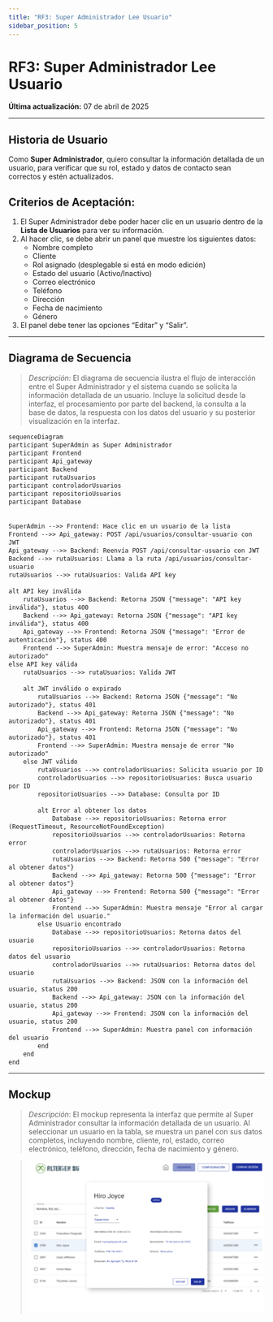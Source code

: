 ```yaml
---
title: "RF3: Super Administrador Lee Usuario"
sidebar_position: 5
---
```


# RF3: Super Administrador Lee Usuario

**Última actualización:** 07 de abril de 2025

---

## Historia de Usuario

Como **Super Administrador**, quiero consultar la información detallada de un usuario, para verificar que su rol, estado y datos de contacto sean correctos y estén actualizados.

## **Criterios de Aceptación:**

1. El Super Administrador debe poder hacer clic en un usuario dentro de la **Lista de Usuarios** para ver su información.
2. Al hacer clic, se debe abrir un panel que muestre los siguientes datos:
   - Nombre completo
   - Cliente
   - Rol asignado (desplegable si está en modo edición)
   - Estado del usuario (Activo/Inactivo)
   - Correo electrónico
   - Teléfono
   - Dirección
   - Fecha de nacimiento
   - Género
3. El panel debe tener las opciones “Editar” y “Salir”.

---

## **Diagrama de Secuencia**

> _Descripción_: El diagrama de secuencia ilustra el flujo de interacción entre el Super Administrador y el sistema cuando se solicita la información detallada de un usuario. Incluye la solicitud desde la interfaz, el procesamiento por parte del backend, la consulta a la base de datos, la respuesta con los datos del usuario y su posterior visualización en la interfaz.

```mermaid
sequenceDiagram
participant SuperAdmin as Super Administrador
participant Frontend
participant Api_gateway
participant Backend
participant rutaUsuarios
participant controladorUsuarios
participant repositorioUsuarios
participant Database


SuperAdmin -->> Frontend: Hace clic en un usuario de la lista
Frontend -->> Api_gateway: POST /api/usuarios/consultar-usuario con JWT
Api_gateway -->> Backend: Reenvía POST /api/consultar-usuario con JWT
Backend -->> rutaUsuarios: Llama a la ruta /api/usuarios/consultar-usuario
rutaUsuarios -->> rutaUsuarios: Valida API key

alt API key inválida
    rutaUsuarios -->> Backend: Retorna JSON {"message": "API key inválida"}, status 400
    Backend -->> Api_gateway: Retorna JSON {"message": "API key inválida"}, status 400
    Api_gateway -->> Frontend: Retorna JSON {"message": "Error de autenticación"}, status 400
    Frontend -->> SuperAdmin: Muestra mensaje de error: "Acceso no autorizado"
else API key válida
    rutaUsuarios -->> rutaUsuarios: Valida JWT

    alt JWT inválido o expirado
        rutaUsuarios -->> Backend: Retorna JSON {"message": "No autorizado"}, status 401
        Backend -->> Api_gateway: Retorna JSON {"message": "No autorizado"}, status 401
        Api_gateway -->> Frontend: Retorna JSON {"message": "No autorizado"}, status 401
        Frontend -->> SuperAdmin: Muestra mensaje de error "No autorizado"
    else JWT válido
        rutaUsuarios -->> controladorUsuarios: Solicita usuario por ID
        controladorUsuarios -->> repositorioUsuarios: Busca usuario por ID
        repositorioUsuarios -->> Database: Consulta por ID

        alt Error al obtener los datos
            Database -->> repositorioUsuarios: Retorna error (RequestTimeout, ResourceNotFoundException)
            repositorioUsuarios -->> controladorUsuarios: Retorna error
            controladorUsuarios -->> rutaUsuarios: Retorna error
            rutaUsuarios -->> Backend: Retorna 500 {"message": "Error al obtener datos"}
            Backend -->> Api_gateway: Retorna 500 {"message": "Error al obtener datos"}
            Api_gateway -->> Frontend: Retorna 500 {"message": "Error al obtener datos"}
            Frontend -->> SuperAdmin: Muestra mensaje "Error al cargar la información del usuario."
        else Usuario encontrado
            Database -->> repositorioUsuarios: Retorna datos del usuario
            repositorioUsuarios -->> controladorUsuarios: Retorna datos del usuario
            controladorUsuarios -->> rutaUsuarios: Retorna datos del usuario
            rutaUsuarios -->> Backend: JSON con la información del usuario, status 200
            Backend -->> Api_gateway: JSON con la información del usuario, status 200
            Api_gateway -->> Frontend: JSON con la información del usuario, status 200
            Frontend -->> SuperAdmin: Muestra panel con información del usuario
        end
    end
end
```

---

## **Mockup**

> _Descripción_: El mockup representa la interfaz que permite al Super Administrador consultar la información detallada de un usuario. Al seleccionar un usuario en la tabla, se muestra un panel con sus datos completos, incluyendo nombre, cliente, rol, estado, correo electrónico, teléfono, dirección, fecha de nacimiento y género.

> ![Interfaz de leer usuario](imagenes/mockupLeerUsuario.png)